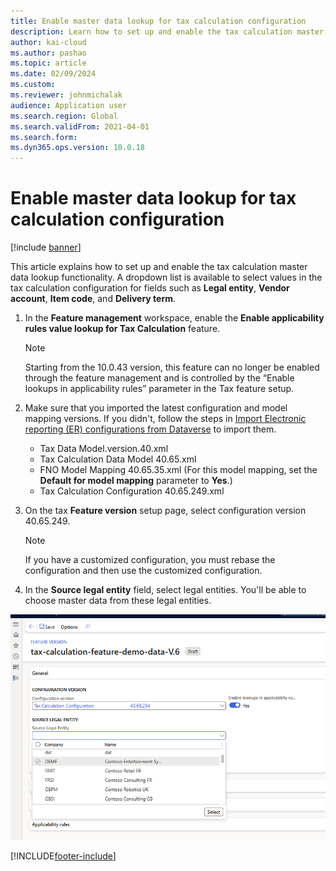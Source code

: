 ```yaml
---
title: Enable master data lookup for tax calculation configuration
description: Learn how to set up and enable the tax calculation master data lookup functionality, including an overview on installing finance and operations virtual entities.
author: kai-cloud
ms.author: pashao
ms.topic: article
ms.date: 02/09/2024
ms.custom: 
ms.reviewer: johnmichalak
audience: Application user
ms.search.region: Global
ms.search.validFrom: 2021-04-01
ms.search.form:
ms.dyn365.ops.version: 10.0.18
---
```


# Enable master data lookup for tax calculation configuration 

[!include [banner](../../includes/banner.md)]

This article explains how to set up and enable the tax calculation master data lookup functionality. A dropdown list is available to select values in the tax calculation configuration for fields such as **Legal entity**, **Vendor account**, **Item code**, and **Delivery term**.

1. In the **Feature management** workspace, enable the **Enable applicability rules value lookup for Tax Calculation** feature.
    > [!NOTE] 
    > Starting from the 10.0.43 version, this feature can no longer be enabled through the feature management and is controlled by the “Enable lookups in applicability rules” parameter in the Tax feature setup.
    > 
2. Make sure that you imported the latest configuration and model mapping versions. If you didn't, follow the steps in [Import Electronic reporting (ER) configurations from Dataverse](workspace/gsw-import-er-config-dataverse.md) to import them.

    - Tax Data Model.version.40.xml
    - Tax Calculation Data Model 40.65.xml
    - FNO Model Mapping 40.65.35.xml (For this model mapping, set the **Default for model mapping** parameter to **Yes**.)
    - Tax Calculation Configuration 40.65.249.xml

3. On the tax **Feature version** setup page, select configuration version 40.65.249.

    > [!NOTE] 
    > If you have a customized configuration, you must rebase the configuration and then use the customized configuration. 

4. In the **Source legal entity** field, select legal entities. You'll be able to choose master data from these legal entities.

[![Legal entity dropdown list.](../media/tax-calculation-feature-master-data-lookup.png)](../media/tax-calculation-feature-master-data-lookup.png)

[!INCLUDE[footer-include](../../../includes/footer-banner.md)]
